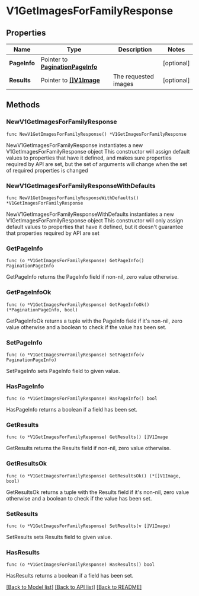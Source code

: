 # V1GetImagesForFamilyResponse

## Properties

Name | Type | Description | Notes
------------ | ------------- | ------------- | -------------
**PageInfo** | Pointer to [**PaginationPageInfo**](paginationPageInfo.md) |  | [optional] 
**Results** | Pointer to [**[]V1Image**](v1Image.md) | The requested images | [optional] 

## Methods

### NewV1GetImagesForFamilyResponse

`func NewV1GetImagesForFamilyResponse() *V1GetImagesForFamilyResponse`

NewV1GetImagesForFamilyResponse instantiates a new V1GetImagesForFamilyResponse object
This constructor will assign default values to properties that have it defined,
and makes sure properties required by API are set, but the set of arguments
will change when the set of required properties is changed

### NewV1GetImagesForFamilyResponseWithDefaults

`func NewV1GetImagesForFamilyResponseWithDefaults() *V1GetImagesForFamilyResponse`

NewV1GetImagesForFamilyResponseWithDefaults instantiates a new V1GetImagesForFamilyResponse object
This constructor will only assign default values to properties that have it defined,
but it doesn't guarantee that properties required by API are set

### GetPageInfo

`func (o *V1GetImagesForFamilyResponse) GetPageInfo() PaginationPageInfo`

GetPageInfo returns the PageInfo field if non-nil, zero value otherwise.

### GetPageInfoOk

`func (o *V1GetImagesForFamilyResponse) GetPageInfoOk() (*PaginationPageInfo, bool)`

GetPageInfoOk returns a tuple with the PageInfo field if it's non-nil, zero value otherwise
and a boolean to check if the value has been set.

### SetPageInfo

`func (o *V1GetImagesForFamilyResponse) SetPageInfo(v PaginationPageInfo)`

SetPageInfo sets PageInfo field to given value.

### HasPageInfo

`func (o *V1GetImagesForFamilyResponse) HasPageInfo() bool`

HasPageInfo returns a boolean if a field has been set.

### GetResults

`func (o *V1GetImagesForFamilyResponse) GetResults() []V1Image`

GetResults returns the Results field if non-nil, zero value otherwise.

### GetResultsOk

`func (o *V1GetImagesForFamilyResponse) GetResultsOk() (*[]V1Image, bool)`

GetResultsOk returns a tuple with the Results field if it's non-nil, zero value otherwise
and a boolean to check if the value has been set.

### SetResults

`func (o *V1GetImagesForFamilyResponse) SetResults(v []V1Image)`

SetResults sets Results field to given value.

### HasResults

`func (o *V1GetImagesForFamilyResponse) HasResults() bool`

HasResults returns a boolean if a field has been set.


[[Back to Model list]](../README.md#documentation-for-models) [[Back to API list]](../README.md#documentation-for-api-endpoints) [[Back to README]](../README.md)


